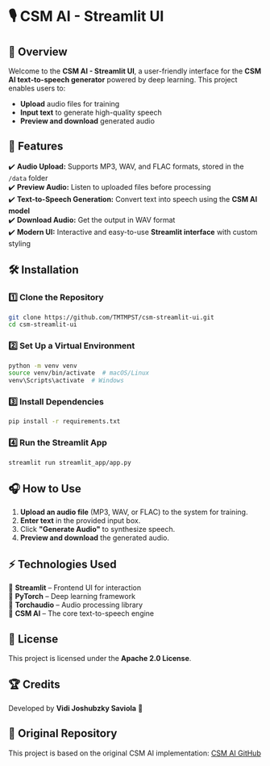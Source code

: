 # 🎙️ CSM AI - Streamlit UI

## 🌟 Overview
Welcome to the **CSM AI - Streamlit UI**, a user-friendly interface for the **CSM AI text-to-speech generator** powered by deep learning. This project enables users to:
- **Upload** audio files for training
- **Input text** to generate high-quality speech
- **Preview and download** generated audio

## 🚀 Features
✔️ **Audio Upload:** Supports MP3, WAV, and FLAC formats, stored in the `/data` folder  
✔️ **Preview Audio:** Listen to uploaded files before processing  
✔️ **Text-to-Speech Generation:** Convert text into speech using the **CSM AI model**  
✔️ **Download Audio:** Get the output in WAV format  
✔️ **Modern UI:** Interactive and easy-to-use **Streamlit interface** with custom styling  

## 🛠️ Installation
### 1️⃣ Clone the Repository
```sh
git clone https://github.com/TMTMPST/csm-streamlit-ui.git
cd csm-streamlit-ui
```

### 2️⃣ Set Up a Virtual Environment
```sh
python -m venv venv
source venv/bin/activate  # macOS/Linux
venv\Scripts\activate  # Windows
```

### 3️⃣ Install Dependencies
```sh
pip install -r requirements.txt
```

### 4️⃣ Run the Streamlit App
```sh
streamlit run streamlit_app/app.py
```

## 🎧 How to Use
1. **Upload an audio file** (MP3, WAV, or FLAC) to the system for training.  
2. **Enter text** in the provided input box.  
3. Click **"Generate Audio"** to synthesize speech.  
4. **Preview and download** the generated audio.  

## ⚡ Technologies Used
🔹 **Streamlit** – Frontend UI for interaction  
🔹 **PyTorch** – Deep learning framework  
🔹 **Torchaudio** – Audio processing library  
🔹 **CSM AI** – The core text-to-speech engine  

## 📜 License
This project is licensed under the **Apache 2.0 License**.

## 🏆 Credits
Developed by **Vidi Joshubzky Saviola** 🚀

## 🔗 Original Repository
This project is based on the original CSM AI implementation:
[CSM AI GitHub](https://github.com/SesameAILabs/csm)


